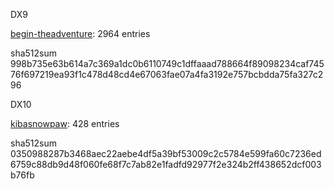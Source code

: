 DX9

[begin-theadventure](https://github.com/begin-theadventure): 2964 entries

sha512sum 998b735e63b614a7c369a1dc0b6110749c1dffaaad788664f89098234caf74576f697219ea93f1c478d48cd4e67063fae07a4fa3192e757bcbdda75fa327c296

DX10

[kibasnowpaw](https://github.com/kibasnowpaw): 428 entries

sha512sum 0350988287b3468aec22aebe4df5a39bf53009c2c5784e599fa60c7236ed6759c88db9d48f060fe68f7c7ab82e1fadfd92977f2e324b2ff438652dcf003b76fb
